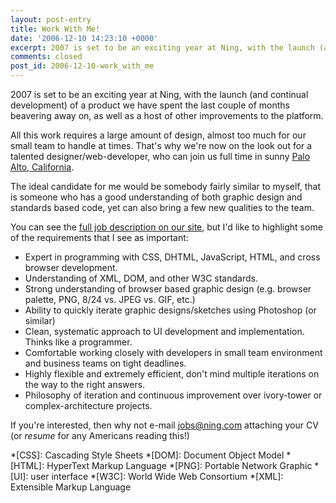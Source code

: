 ```yaml
---
layout: post-entry
title: Work With Me!
date: '2006-12-10 14:23:10 +0000'
excerpt: 2007 is set to be an exciting year at Ning, with the launch (and continual development) of a product we have spent the last couple of months beavering away on, as well as a host of other improvements to the platform.
comments: closed
post_id: 2006-12-10-work_with_me
---
```

2007 is set to be an exciting year at Ning, with the launch (and continual development) of a product we have spent the last couple of months beavering away on, as well as a host of other improvements to the platform.

All this work requires a large amount of design, almost too much for our small team to handle at times.  That's why we're now on the look out for a talented designer/web-developer, who can join us full time in sunny [Palo Alto, California][1].

The ideal candidate for me would be somebody fairly similar to myself, that is someone who has a good understanding of both graphic design and standards based code, yet can also bring a few new qualities to the team.

You can see the [full job description on our site][2], but I'd like to highlight some of the requirements that I see as important:

* Expert in programming with CSS, DHTML, JavaScript, HTML, and cross browser development.
* Understanding of XML, DOM, and other W3C standards.
* Strong understanding of browser based graphic design (e.g. browser palette, PNG, 8/24 vs. JPEG vs. GIF, etc.)
* Ability to quickly iterate graphic designs/sketches using Photoshop (or similar)
* Clean, systematic approach to UI development and implementation. Thinks like a programmer.
* Comfortable working closely with developers in small team environment and business teams on tight deadlines.
* Highly flexible and extremely efficient, don't mind multiple iterations on the way to the right answers.
* Philosophy of iteration and continuous improvement over ivory-tower or complex-architecture projects.

If you're interested, then why not e-mail <jobs@ning.com> attaching your CV (or *resume* for any Americans reading this!)

[1]: http://en.wikipedia.org/wiki/Palo_Alto%2C_California.
[2]: http://jobs.ning.com/group.php?FAQGroup:title=Product+Management+%26+Design+#faq-2416020

*[CSS]: Cascading Style Sheets
*[DOM]: Document Object Model
*[HTML]: HyperText Markup Language
*[PNG]: Portable Network Graphic
*[UI]: user interface
*[W3C]: World Wide Web Consortium
*[XML]: Extensible Markup Language